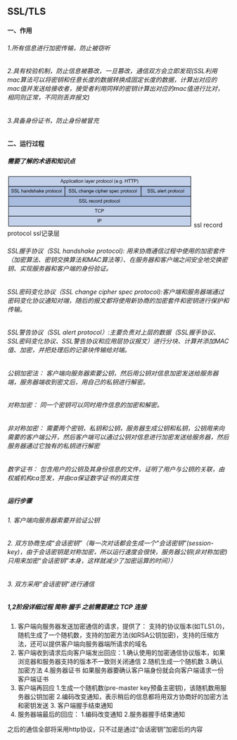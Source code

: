 ## SSL/TLS

#### 一、作用
###### 1.所有信息进行加密传输，防止被窃听
###### 2.具有校验机制，防止信息被篡改，一旦篡改，通信双方会立即发现(SSL利用mac算法可以将密钥和任意长度的数据转换成固定长度的数据，计算出对应的mac值并发送给接收者，接受者利用同样的密钥计算出对应的mac值进行比对，相同则正常，不同则丢弃报文)
###### 3.具备身份证书，防止身份被冒充

#### 二、运行过程

##### 需要了解的术语和知识点

![Alt text](./photos/ssl层级关系.png)
ssl record protocol ssl记录层
###### SSL握手协议（SSL handshake protocol): 用来协商通信过程中使用的加密套件（加密算法、密钥交换算法和MAC算法等）、在服务器和客户端之间安全地交换密钥、实现服务器和客户端的身份验证。

###### SSL密码变化协议（SSL change cipher spec protocol):客户端和服务器端通过密码变化协议通知对端，随后的报文都将使用新协商的加密套件和密钥进行保护和传输。
###### SSL警告协议（SSL alert protocol）:主要负责对上层的数据（SSL握手协议、SSL密码变化协议、SSL警告协议和应用层协议报文）进行分块、计算并添加MAC值、加密，并把处理后的记录块传输给对端。

###### 公钥加密法： 客户端向服务器索要公钥，然后用公钥对信息加密发送给服务器端，服务器端收到密文后，用自己的私钥进行解密。
###### 对称加密： 同一个密钥可以同时用作信息的加密和解密。
###### 非对称加密： 需要两个密钥，私钥和公钥，服务器生成公钥和私钥，公钥用来向需要的客户端公开，然后客户端可以通过公钥对信息进行加密发送给服务器，然后服务器通过它独有的私钥进行解密
###### 数字证书： 包含用户的公钥及其身份信息的文件，证明了用户与公钥的关联，由权威机构ca签发，并由ca保证数字证书的真实性

##### 运行步骤
###### 1. 客户端向服务器索要并验证公钥
###### 2. 双方协商生成“会话密钥”（每一次对话都会生成一个“会话密钥”(session-key)，由于会话密钥是对称加密，所以运行速度会很快，服务器公钥(非对称加密)只用来加密“会话密钥”本身，这样就减少了加密运算的时间））
###### 3. 双方采用“会话密钥”进行通信

##### 1,2阶段详细过程 简称 握手 之前需要建立 TCP 连接
1. 客户端向服务器发送加密通信的请求，提供了： 支持的协议版本(如TLS1.0)，随机生成了一个随机数，支持的加密方法(如RSA公钥加密)，支持的压缩方法，还可以提供客户端向服务器端所请求的域名
2. 客户端收到请求后向客户端发出回应：1.确认使用的加密通信协议版本，如果浏览器和服务器支持的版本不一致则关闭通信 2.随机生成一个随机数 3.确认加密方法 4.服务器证书   如果服务器要确认客户端身份就会向客户端请求一份客户端证书
3. 客户端再回应 1.生成一个随机数(pre-master key预备主密钥)，该随机数用服务器公钥加密 2.编码改变通知，表示稍后的信息都将用双方协商好的加密方法和密钥发送 3. 客户端握手结束通知
4. 服务器端最后的回应： 1.编码改变通知 2.服务器握手结束通知

之后的通信全部将采用http协议，只不过是通过“会话密钥”加密后的内容
